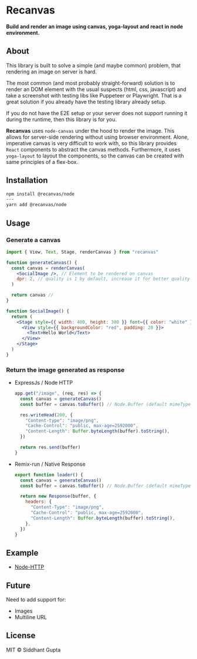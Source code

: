 # Recanvas

**Build and render an image using canvas, yoga-layout and react in node environment.**

## About

This library is built to solve a simple (and maybe common) problem,
that rendering an image on server is hard.

The most common (and most probably straight-forward) solution is to
render an DOM element with the usual suspects (html, css, javascript)
and take a screenshot with testing libs like Puppeteer or Playwright.
That is a great solution if you already have the testing library already setup.

If you do not have the E2E setup or your server does not support running it
during the runtime, then this library is for you.

**Recanvas** uses `node-canvas` under the hood to render the image.
This allows for server-side rendering without using browser environment.
Alone, imperative canvas is very difficult to work with,
so this library provides `React` components to abstract the canvas methods.
Furthermore, it uses `yoga-layout` to layout the components,
so the canvas can be created with same principles of a flex-box.

## Installation

```bash
npm install @recanvas/node
---
yarn add @recanvas/node
```

## Usage

### Generate a canvas

```jsx
import { View, Text, Stage, renderCanvas } from "recanvas"

function generateCanvas() {
  const canvas = renderCanvas(
    <SocialImage />, // Element to be rendered on canvas
    dpr: 2, // quality is 1 by default, increase it for better quality (min: 0.1)
  )

  return canvas //
}

function SocialImage() {
  return (
    <Stage style={{ width: 400, height: 300 }} font={{ color: "white" }}>
      <View style={{ backgroundColor: "red", padding: 20 }}>
        <Text>Hello World</Text>
      </View>
    </Stage>
  )
}
```

### Return the image generated as response

- ExpressJs / Node HTTP

  ```js
  app.get("/image", (req, res) => {
    const canvas = generateCanvas()
    const buffer = canvas.toBuffer() // Node.Buffer (default mimeType: image/png)

    res.writeHead(200, {
      "Content-type": "image/png",
      "Cache-Control": "public, max-age=2592000",
      "Content-Length": Buffer.byteLength(buffer).toString(),
    })

    return res.send(buffer)
  }
  ```

- Remix-run / Native Response

  ```js
  export function loader() {
    const canvas = generateCanvas()
    const buffer = canvas.toBuffer() // Node.Buffer (default mimeType: image/png)

    return new Response(buffer, {
      headers: {
        "Content-Type": "image/png",
        "Cache-Control": "public, max-age=2592000",
        "Content-Length": Buffer.byteLength(buffer).toString(),
      },
    })
  }
  ```

## Example

- [Node-HTTP](https://codesandbox.io/s/recanvas-example-nrn9mt?file=/app.js)

## Future

Need to add support for:

- Images
- Multiline URL

## License

MIT © Siddhant Gupta
